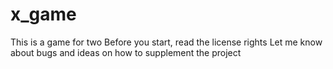 # x_game
This is a game for two
Before you start, read the license rights
Let me know about bugs and ideas on how to supplement the project
